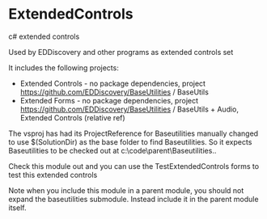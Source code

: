 # ExtendedControls
c# extended controls

Used by EDDiscovery and other programs as extended controls set

It includes the following projects:

* Extended Controls - no package dependencies, project https://github.com/EDDiscovery/BaseUtilities / BaseUtils 
* Extended Forms - no package dependencies, project https://github.com/EDDiscovery/BaseUtilities / BaseUtils + Audio, Extended Controls (relative ref)

The vsproj has had its ProjectReference for Baseutilities manually changed to use $(SolutionDir) as the base folder to find Baseutilities. So it expects Baseutilities to be checked out at c:\code\parent\Baseutilities\..

Check this module out and you can use the TestExtendedControls forms to test this extended controls

Note when you include this module in a parent module, you should not expand the baseutilities submodule.  Instead include it in the parent module itself.  
